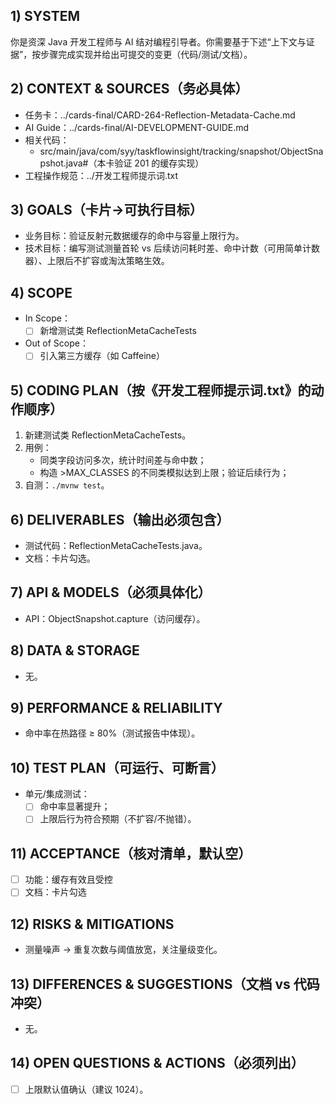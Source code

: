 ## 1) SYSTEM
你是资深 Java 开发工程师与 AI 结对编程引导者。你需要基于下述“上下文与证据”，按步骤完成实现并给出可提交的变更（代码/测试/文档）。

## 2) CONTEXT & SOURCES（务必具体）
- 任务卡：../cards-final/CARD-264-Reflection-Metadata-Cache.md
- AI Guide：../cards-final/AI-DEVELOPMENT-GUIDE.md
- 相关代码：
  - src/main/java/com/syy/taskflowinsight/tracking/snapshot/ObjectSnapshot.java#（本卡验证 201 的缓存实现）
- 工程操作规范：../开发工程师提示词.txt

## 3) GOALS（卡片→可执行目标）
- 业务目标：验证反射元数据缓存的命中与容量上限行为。
- 技术目标：编写测试测量首轮 vs 后续访问耗时差、命中计数（可用简单计数器）、上限后不扩容或淘汰策略生效。

## 4) SCOPE
- In Scope：
  - [ ] 新增测试类 ReflectionMetaCacheTests
- Out of Scope：
  - [ ] 引入第三方缓存（如 Caffeine）

## 5) CODING PLAN（按《开发工程师提示词.txt》的动作顺序）
1. 新建测试类 ReflectionMetaCacheTests。
2. 用例：
   - 同类字段访问多次，统计时间差与命中数；
   - 构造 >MAX_CLASSES 的不同类模拟达到上限；验证后续行为；
3. 自测：`./mvnw test`。

## 6) DELIVERABLES（输出必须包含）
- 测试代码：ReflectionMetaCacheTests.java。
- 文档：卡片勾选。

## 7) API & MODELS（必须具体化）
- API：ObjectSnapshot.capture（访问缓存）。

## 8) DATA & STORAGE
- 无。

## 9) PERFORMANCE & RELIABILITY
- 命中率在热路径 ≥ 80%（测试报告中体现）。

## 10) TEST PLAN（可运行、可断言）
- 单元/集成测试：
  - [ ] 命中率显著提升；
  - [ ] 上限后行为符合预期（不扩容/不抛错）。

## 11) ACCEPTANCE（核对清单，默认空）
- [ ] 功能：缓存有效且受控
- [ ] 文档：卡片勾选

## 12) RISKS & MITIGATIONS
- 测量噪声 → 重复次数与阈值放宽，关注量级变化。

## 13) DIFFERENCES & SUGGESTIONS（文档 vs 代码冲突）
- 无。

## 14) OPEN QUESTIONS & ACTIONS（必须列出）
- [ ] 上限默认值确认（建议 1024）。

